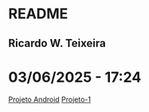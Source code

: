 # README
## Ricardo W. Teixeira
# 03/06/2025 - 17:24
<a href="https://rwteixeira.github.io/projeto-android/" target=_blanck>Projeto Android</a>
<a href="https://rwteixeira.github.io/projeto-1/" target="_blanck">Projeto-1</a>
